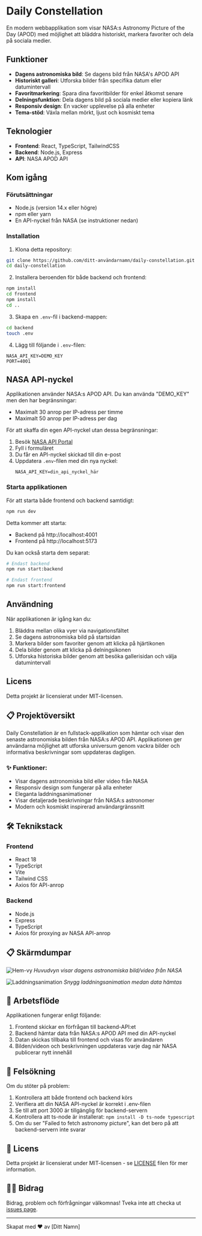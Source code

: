 # Daily Constellation

En modern webbapplikation som visar NASA:s Astronomy Picture of the Day (APOD) med möjlighet att bläddra historiskt, markera favoriter och dela på sociala medier.

## Funktioner

- **Dagens astronomiska bild**: Se dagens bild från NASA's APOD API
- **Historiskt galleri**: Utforska bilder från specifika datum eller datumintervall
- **Favoritmarkering**: Spara dina favoritbilder för enkel åtkomst senare
- **Delningsfunktion**: Dela dagens bild på sociala medier eller kopiera länk
- **Responsiv design**: En vacker upplevelse på alla enheter
- **Tema-stöd**: Växla mellan mörkt, ljust och kosmiskt tema

## Teknologier

- **Frontend**: React, TypeScript, TailwindCSS
- **Backend**: Node.js, Express
- **API**: NASA APOD API

## Kom igång

### Förutsättningar

- Node.js (version 14.x eller högre)
- npm eller yarn
- En API-nyckel från NASA (se instruktioner nedan)

### Installation

1. Klona detta repository:
```bash
git clone https://github.com/ditt-användarnamn/daily-constellation.git
cd daily-constellation
```

2. Installera beroenden för både backend och frontend:
```bash
npm install
cd frontend
npm install
cd ..
```

3. Skapa en `.env`-fil i backend-mappen:
```bash
cd backend
touch .env
```

4. Lägg till följande i `.env`-filen:
```
NASA_API_KEY=DEMO_KEY
PORT=4001
```

## NASA API-nyckel

Applikationen använder NASA:s APOD API. Du kan använda "DEMO_KEY" men den har begränsningar:
- Maximalt 30 anrop per IP-adress per timme
- Maximalt 50 anrop per IP-adress per dag

För att skaffa din egen API-nyckel utan dessa begränsningar:

1. Besök [NASA API Portal](https://api.nasa.gov/)
2. Fyll i formuläret
3. Du får en API-nyckel skickad till din e-post
4. Uppdatera `.env`-filen med din nya nyckel:
   ```
   NASA_API_KEY=din_api_nyckel_här
   ```

### Starta applikationen

För att starta både frontend och backend samtidigt:

```bash
npm run dev
```

Detta kommer att starta:
- Backend på http://localhost:4001
- Frontend på http://localhost:5173

Du kan också starta dem separat:

```bash
# Endast backend
npm run start:backend

# Endast frontend
npm run start:frontend
```

## Användning

När applikationen är igång kan du:

1. Bläddra mellan olika vyer via navigationsfältet
2. Se dagens astronomiska bild på startsidan
3. Markera bilder som favoriter genom att klicka på hjärtikonen
4. Dela bilder genom att klicka på delningsikonen
5. Utforska historiska bilder genom att besöka gallerisidan och välja datumintervall

## Licens

Detta projekt är licensierat under MIT-licensen.

## 📋 Projektöversikt

Daily Constellation är en fullstack-applikation som hämtar och visar den senaste astronomiska bilden från NASA:s APOD API. Applikationen ger användarna möjlighet att utforska universum genom vackra bilder och informativa beskrivningar som uppdateras dagligen.

### ✨ Funktioner:

- Visar dagens astronomiska bild eller video från NASA
- Responsiv design som fungerar på alla enheter
- Eleganta laddningsanimationer
- Visar detaljerade beskrivningar från NASA:s astronomer
- Modern och kosmiskt inspirerad användargränssnitt

## 🛠️ Teknikstack

### Frontend
- React 18
- TypeScript
- Vite
- Tailwind CSS
- Axios för API-anrop

### Backend
- Node.js
- Express
- TypeScript
- Axios för proxying av NASA API-anrop

## 📋 Skärmdumpar

![Hem-vy](./screenshots/home-view.svg)
*Huvudvyn visar dagens astronomiska bild/video från NASA*

![Laddningsanimation](./screenshots/loading-view.svg)
*Snygg laddningsanimation medan data hämtas*

## 🔄 Arbetsflöde

Applikationen fungerar enligt följande:
1. Frontend skickar en förfrågan till backend-API:et
2. Backend hämtar data från NASA:s APOD API med din API-nyckel
3. Datan skickas tillbaka till frontend och visas för användaren
4. Bilden/videon och beskrivningen uppdateras varje dag när NASA publicerar nytt innehåll

## 🚧 Felsökning

Om du stöter på problem:

1. Kontrollera att både frontend och backend körs
2. Verifiera att din NASA API-nyckel är korrekt i .env-filen
3. Se till att port 3000 är tillgänglig för backend-servern
4. Kontrollera att ts-node är installerat: `npm install -D ts-node typescript`
5. Om du ser "Failed to fetch astronomy picture", kan det bero på att backend-servern inte svarar

## 📄 Licens

Detta projekt är licensierat under MIT-licensen - se [LICENSE](LICENSE) filen för mer information.

## 👨‍💻 Bidrag

Bidrag, problem och förfrågningar välkomnas! Tveka inte att checka ut [issues page](https://github.com/yourusername/Daily-Constellation/issues).

---

Skapat med ❤️ av [Ditt Namn] 